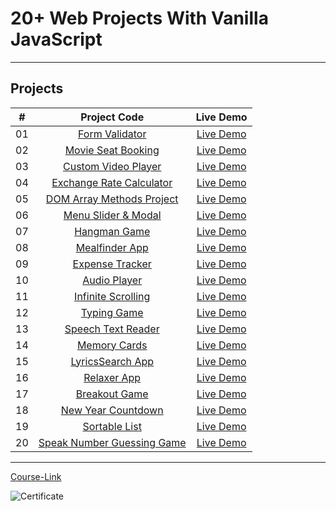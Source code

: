 # 20+ Web Projects With Vanilla JavaScript

---

## Projects

|  #  |                          Project Code                           |   Live Demo   |
| :-: | :-------------------------------------------------------------: | :-----------: |
| 01  |         [Form Validator](./Projects/01-Form-Validator/)         | [Live Demo](https://yousefmaher179.github.io/FormValidator/) |
| 02  |     [Movie Seat Booking](./Projects/02-Movie-Seat-Booking/)     | [Live Demo](https://yousefmaher179.github.io/Movie-Seat_Booking/) |
| 03  |    [Custom Video Player](./Projects/03-Custom-Video-Player/)    | [Live Demo](https://yousefmaher179.github.io/Custom-Video-player/) |
| 04  |    [Exchange Rate Calculator](./Projects/04-Exchange-Rate/)     | [Live Demo](https://yousefmaher179.github.io/Exchange-rate-Calculator/) |
| 05  |  [DOM Array Methods Project](./Projects/05-DOM-Array-Methods/)  | [Live Demo](https://yousefmaher179.github.io/Array-methods-project/) |
| 06  |     [Menu Slider & Modal](./Projects/06-Modal-Menu-Slider/)     | [Live Demo](https://yousefmaher179.github.io/Menu-slider/) |
| 07  |             [Hangman Game](./Projects/07-Hangman/)              | [Live Demo](https://yousefmaher179.github.io/Hangman-Game/) |
| 08  |          [Mealfinder App](./Projects/08-Meal-Finder/)           | [Live Demo](https://yousefmaher179.github.io/Meal-finder-app/) |
| 09  |        [Expense Tracker](./Projects/09-Expense-Tracker/)        | [Live Demo](https://yousefmaher179.github.io/Expense-Tracker/) |
| 10  |           [Audio Player](./Projects/10-Audio-Player/)           | [Live Demo](https://yousefmaher179.github.io/Audio-Player/) |
| 11  |     [Infinite Scrolling](./Projects/11-Infinite-Scrolling/)     | [Live Demo](https://yousefmaher179.github.io/infinite-scrolling/) |
| 12  |             [Typing Game](./Projects/12-Type-Race/)             | [Live Demo](https://yousefmaher179.github.io/Typing-Game/) |
| 13  |     [Speech Text Reader](./Projects/13-Speech-Text-Reader/)     | [Live Demo](https://yousefmaher179.github.io/Speech-text-reader/) |
| 14  |           [Memory Cards](./Projects/14-Memory-Cards/)           | [Live Demo](https://yousefmaher179.github.io/Memory-Cards/) |
| 15  |        [LyricsSearch App](./Projects/15-Lyrics-Search/)         | [Live Demo](https://yousefmaher179.github.io/Lyrics-Search-app/) |
| 16  |              [Relaxer App](./Projects/16-Relaxer/)              | [Live Demo](https://yousefmaher179.github.io/Relaxer-app/) |
| 17  |            [Breakout Game](./Projects/17-Breakout/)             | [Live Demo](https://yousefmaher179.github.io/Breakout-Game/) |
| 18  |     [New Year Countdown](./Projects/18-New-Year-Countdown/)     | [Live Demo](https://yousefmaher179.github.io/NewYear-countdown/) |
| 19  |          [Sortable List](./Projects/19-Sortable-List/)          | [Live Demo](https://yousefmaher179.github.io/Sortable-list/) |
| 20  | [Speak Number Guessing Game](./Projects/20-Speak-Number-Guess/) | [Live Demo](https://yousefmaher179.github.io/Speak-Number-Guessing/) |

---

[Course-Link](https://www.udemy.com/course/web-projects-with-vanilla-javascript/)<br>

![Certificate](https://udemy-certificate.s3.amazonaws.com/image/UC-ec89dfbe-3cc8-4a71-8884-ce9ee7bed6a3.jpg?v=1689574560000)
